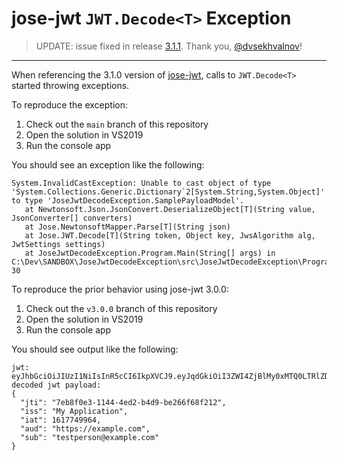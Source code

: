 # jose-jwt `JWT.Decode<T>` Exception

> UPDATE: issue fixed in release [3.1.1](https://github.com/dvsekhvalnov/jose-jwt/releases/tag/v3.1.1). Thank you, [@dvsekhvalnov](https://github.com/dvsekhvalnov)!

---
When referencing the 3.1.0 version of [jose-jwt](https://github.com/dvsekhvalnov/jose-jwt/), calls to `JWT.Decode<T>` started throwing exceptions.

To reproduce the exception:

1. Check out the `main` branch of this repository
2. Open the solution in VS2019
3. Run the console app

You should see an exception like the following:

```
System.InvalidCastException: Unable to cast object of type 'System.Collections.Generic.Dictionary`2[System.String,System.Object]' to type 'JoseJwtDecodeException.SamplePayloadModel'.
   at Newtonsoft.Json.JsonConvert.DeserializeObject[T](String value, JsonConverter[] converters)
   at Jose.NewtonsoftMapper.Parse[T](String json)
   at Jose.JWT.Decode[T](String token, Object key, JwsAlgorithm alg, JwtSettings settings)
   at JoseJwtDecodeException.Program.Main(String[] args) in C:\Dev\SANDBOX\JoseJwtDecodeException\src\JoseJwtDecodeException\Program.cs:line 30
```

To reproduce the prior behavior using jose-jwt 3.0.0:

1. Check out the `v3.0.0` branch of this repository
2. Open the solution in VS2019
3. Run the console app

You should see output like the following:

```
jwt: eyJhbGciOiJIUzI1NiIsInR5cCI6IkpXVCJ9.eyJqdGkiOiI3ZWI4ZjBlMy0xMTQ0LTRlZDItYjRkOS1iZTI2NmY2OGYyMTIiLCJpc3MiOiJNeSBBcHBsaWNhdGlvbiIsImlhdCI6MTYxNzc0OTk2NCwiYXVkIjoiaHR0cHM6Ly9leGFtcGxlLmNvbSIsInN1YiI6InRlc3RwZXJzb25AZXhhbXBsZS5jb20ifQ.VzCcSkcWL5TVbH5QQ1N9kXlClssCNHYed3_5oMTKeUk
decoded jwt payload:
{
  "jti": "7eb8f0e3-1144-4ed2-b4d9-be266f68f212",
  "iss": "My Application",
  "iat": 1617749964,
  "aud": "https://example.com",
  "sub": "testperson@example.com"
}
```